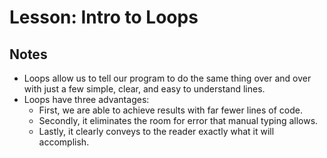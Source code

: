 # Lesson: Intro to Loops

## Notes

- Loops allow us to tell our program to do the same thing over and over with just a few simple, clear, and easy to understand lines.
- Loops have three advantages:
  - First, we are able to achieve results with far fewer lines of code.
  - Secondly, it eliminates the room for error that manual typing allows.
  - Lastly, it clearly conveys to the reader exactly what it will accomplish.